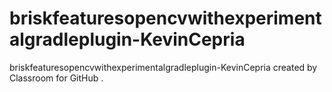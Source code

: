 # briskfeaturesopencvwithexperimentalgradleplugin-KevinCepria
briskfeaturesopencvwithexperimentalgradleplugin-KevinCepria created by Classroom for GitHub
.
